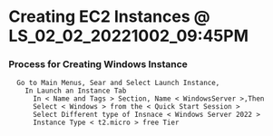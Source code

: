 
# Creating EC2 Instances @ LS_02_02_20221002_09:45PM


### Process for Creating Windows Instance ###
```
  Go to Main Menus, Sear and Select Launch Instance, 
    In Launch an Instance Tab
      In < Name and Tags > Section, Name < WindowsServer >,Then
      Select < Windows > from the < Quick Start Session > 
      Select Different type of Insnace < Windows Server 2022 >
      Instance Type < t2.micro > free Tier
      
```
